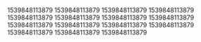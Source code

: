 1539848113879
1539848113879
1539848113879
1539848113879
1539848113879
1539848113879
1539848113879
1539848113879
1539848113879
1539848113879
1539848113879
1539848113879
1539848113879
1539848113879
1539848113879